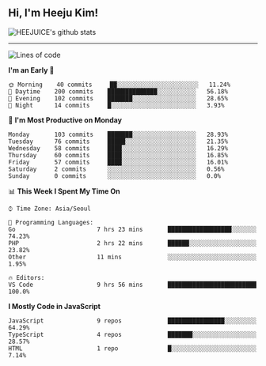 ## Hi, I'm Heeju Kim!

![HEEJUICE's github stats](https://github-readme-stats.vercel.app/api?username=HEEJUICE&show_icons=true)

---
<!--START_SECTION:waka-->
![Lines of code](https://img.shields.io/badge/From%20Hello%20World%20I%27ve%20Written-19.5%20million%20lines%20of%20code-blue)

**I'm an Early 🐤** 

```text
🌞 Morning    40 commits     ██░░░░░░░░░░░░░░░░░░░░░░░   11.24% 
🌆 Daytime    200 commits    ██████████████░░░░░░░░░░░   56.18% 
🌃 Evening    102 commits    ███████░░░░░░░░░░░░░░░░░░   28.65% 
🌙 Night      14 commits     █░░░░░░░░░░░░░░░░░░░░░░░░   3.93%

```
📅 **I'm Most Productive on Monday** 

```text
Monday       103 commits    ███████░░░░░░░░░░░░░░░░░░   28.93% 
Tuesday      76 commits     █████░░░░░░░░░░░░░░░░░░░░   21.35% 
Wednesday    58 commits     ████░░░░░░░░░░░░░░░░░░░░░   16.29% 
Thursday     60 commits     ████░░░░░░░░░░░░░░░░░░░░░   16.85% 
Friday       57 commits     ████░░░░░░░░░░░░░░░░░░░░░   16.01% 
Saturday     2 commits      ░░░░░░░░░░░░░░░░░░░░░░░░░   0.56% 
Sunday       0 commits      ░░░░░░░░░░░░░░░░░░░░░░░░░   0.0%

```


📊 **This Week I Spent My Time On** 

```text
⌚︎ Time Zone: Asia/Seoul

💬 Programming Languages: 
Go                       7 hrs 23 mins       ██████████████████░░░░░░░   74.23% 
PHP                      2 hrs 22 mins       ██████░░░░░░░░░░░░░░░░░░░   23.82% 
Other                    11 mins             ░░░░░░░░░░░░░░░░░░░░░░░░░   1.95%

🔥 Editors: 
VS Code                  9 hrs 56 mins       █████████████████████████   100.0%

```

**I Mostly Code in JavaScript** 

```text
JavaScript               9 repos             ████████████████░░░░░░░░░   64.29% 
TypeScript               4 repos             ███████░░░░░░░░░░░░░░░░░░   28.57% 
HTML                     1 repo              █░░░░░░░░░░░░░░░░░░░░░░░░   7.14%

```



<!--END_SECTION:waka-->
